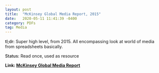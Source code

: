 ```yaml
---
layout: post
title:  "McKinsey Global Media Report, 2015"
date:   2020-05-11 11:41:39 -0400
category: PDFs
tag: Media
---
```

<div style="margin-top:15px;"></div>

<span style="font-weight:500;">tl;dr:</span> Super high level, from 2015. All encompassing look at world of media from spreadsheets basically.

<span style="font-weight:500;">Status:</span> Read once, used as resource

**Link: [McKinsey Global Media Report](/assets/pdfs/Mckinsey_Media.pdf)**
<div style="margin-bottom:30px;"></div>